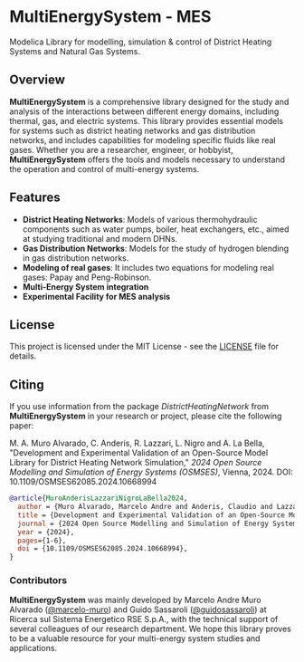 # MultiEnergySystem - MES
Modelica Library for modelling, simulation &amp; control of District Heating Systems and Natural Gas Systems.

## Overview

**MultiEnergySystem** is a comprehensive library designed for the study and analysis of the interactions between different energy domains, including thermal, gas, and electric systems. This library provides essential models for systems such as district heating networks and gas distribution networks, and includes capabilities for modeling specific fluids like real gases. Whether you are a researcher, engineer, or hobbyist, **MultiEnergySystem** offers the tools and models necessary to understand the operation and control of multi-energy systems.

## Features

- **District Heating Networks**: Models of various thermohydraulic components such as water pumps, boiler, heat exchangers, etc., aimed at studying traditional and modern DHNs.
- **Gas Distribution Networks**: Models for the study of hydrogen blending in gas distribution networks.
- **Modeling of real gases**: It includes two equations for modeling real gases: Papay and Peng-Robinson.
- **Multi-Energy System integration**
- **Experimental Facility for MES analysis**


## License

This project is licensed under the MIT License - see the [LICENSE](LICENSE) file for details.

## Citing

If you use information from the package *DistrictHeatingNetwork* from **MultiEnergySystem** in your research or project, please cite the following paper:

M. A. Muro Alvarado, C. Anderis, R. Lazzari, L. Nigro and A. La Bella, "Development and Experimental Validation of an Open-Source Model Library for District Heating Network Simulation," *2024 Open Source Modelling and Simulation of Energy Systems (OSMSES)*, Vienna, 2024. DOI: 10.1109/OSMSES62085.2024.10668994

```bibtex
@article{MuroAnderisLazzariNigroLaBella2024,
  author = {Muro Alvarado, Marcelo Andre and Anderis, Claudio and Lazzari, Riccardo and Nigro, Lorenzo and La Bella, Alessio},
  title = {Development and Experimental Validation of an Open-Source Model Library for District Heating Network Simulation},
  journal = {2024 Open Source Modelling and Simulation of Energy Systems (OSMSES)},
  year = {2024},
  pages={1-6},
  doi = {10.1109/OSMSES62085.2024.10668994},
}
```

### Contributors

**MultiEnergySystem** was mainly developed by Marcelo Andre Muro Alvarado ([@marcelo-muro](https://github.com/marcelo-muro)) and Guido Sassaroli ([@guidosassaroli](https://github.com/guidosassaroli)) at Ricerca sul Sistema Energetico RSE S.p.A., with the technical support of several colleagues of our research department. We hope this library proves to be a valuable resource for your multi-energy system studies and applications.


